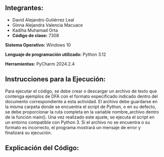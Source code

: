 ## Integrantes:

- David Alejandro Gutiérrez Leal
- Ginna Alejandra Valencia Macuace
- Kadiha Muhamad Orta
- **Código de clase:** 7308
  
**Sistema Operativo:** Windows 10

**Lenguaje de programación utilizado:** Python 3.12

**Herramientas:** PyCharm 2024.2.4

## Instrucciones para la Ejecución:

Para ejecutar el código, se debe crear o descargar un archivo de texto que contenga ejemplos de DFA con el formato especificado indicado dentro del documento correspondiente a esta actividad. El archivo debe guardarse en la misma carpeta donde se encuentra el script de Python, o en su defecto, se debe proporcionar la ruta completa en la variable nombre_archivo dentro de la función main(). Una vez realizado este ajuste, se ejecuta el script en un entorno compatible con Python 3. Si el archivo no se encuentra o su formato es incorrecto, el programa mostrará un mensaje de error y finalizará su ejecución.

## Explicación del Código:
